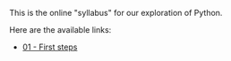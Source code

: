 ---
---
This is the online "syllabus" for our exploration of Python.

Here are the available links:
- [01 - First steps](first_steps.html)
